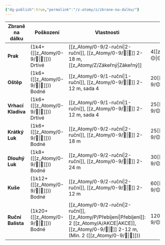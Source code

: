 ```yaml
---
{"dg-publish":true,"permalink":"/z-atomy/z/zbrane-na-dalku/"}
---
```


| **Zbraně na dálku** | **Poškození**         | **Vlastnosti**                                                               | **Cena** |
| ------------------- | --------------------- | ---------------------------------------------------------------------------- | -------- |
| **Prak**            | (1k4+([[z_Atomy/0-9/🎯\|🎯]])) Drtivé | [[z_Atomy/0-9/2-ruční\|2-ruční]], [[z_Atomy/0-9/🏹\|🏹]] 2-18 m, [[z_Atomy/Z/Zákeřný\|Zákeřný]]                                      | 4[[z_Atomy/0-9/🟡\|🟡]]      |
| **Oštěp**           | (1k6+([[z_Atomy/0-9/💪\|💪]])) Bodné  | [[z_Atomy/0-9/1-ruční\|1-ruční]], [[z_Atomy/0-9/🏹\|🏹]] 2-12 m, sada 4                                           | 20[[z_Atomy/0-9/🟡\|🟡]]     |
| **Vrhací Kladiva**  | (1k6+([[z_Atomy/0-9/💪\|💪]])) Drtivé | [[z_Atomy/0-9/1-ruční\|1-ruční]], [[z_Atomy/0-9/🏹\|🏹]] 2-12 m, sada 4                                           | 25[[z_Atomy/0-9/🟡\|🟡]]     |
| **Krátký Luk**      | (1k6+([[z_Atomy/0-9/🎯\|🎯]])) Bodné  | [[z_Atomy/0-9/2-ruční\|2-ruční]], [[z_Atomy/0-9/🏹\|🏹]] 2-18 m                                                   | 25[[z_Atomy/0-9/🟡\|🟡]]     |
| **Dlouhý Luk**      | (1k8+([[z_Atomy/0-9/🎯\|🎯]])) Bodné  | [[z_Atomy/0-9/2-ruční\|2-ruční]], [[z_Atomy/0-9/🏹\|🏹]] 2-24 m                                                   | 30[[z_Atomy/0-9/🟡\|🟡]]     |
| **Kuše**            | (1k12+([[z_Atomy/0-9/🎯\|🎯]])) Bodné | [[z_Atomy/0-9/2-ruční\|2-ruční]], [[z_Atomy/0-9/🏹\|🏹]] 2-12 m                                                   | 60[[z_Atomy/0-9/🟡\|🟡]]     |
| **Ruční Balista**   | (1k20+([[z_Atomy/0-9/🎯\|🎯]])) Bodné | [[z_Atomy/0-9/2-ruční\|2-ruční]], [[z_Atomy/P/Přebíjení\|Přebíjení]]: 2 [[z_Atomy/A/AKCE\|AKCE]], <br>[[z_Atomy/0-9/🏹\|🏹]] 2-12 m, (Min. 2 ([[z_Atomy/0-9/💪\|💪]])) | 120[[z_Atomy/0-9/🟡\|🟡]]    |
